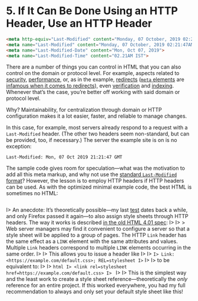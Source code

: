 # 5. If It Can Be Done Using an HTTP Header, Use an HTTP Header

```html
<meta http-equiv="Last-Modified" content="Monday, 07 October, 2019 02:21:47AM">
<meta name="Last-Modified" content="Monday, 07 October, 2019 02:21:47AM">
<meta name="Last-Modified-Date" content="Mon, Oct 07, 2019">
<meta name="Last-Modified-Time" content="02.21AM IST">
```

There are a number of things you can control in HTML that you can also control on the domain or protocol level. For example, aspects related to [security](https://developer.mozilla.org/en-US/docs/Web/HTTP/Headers/Content-Security-Policy), [performance](http://cristian.sulea.net/blog/disable-browser-caching-with-meta-html-tags/), or, as in the example, [redirects](https://developer.mozilla.org/en-US/docs/Web/HTTP/Redirections) ([`meta` elements](https://html.spec.whatwg.org/multipage/semantics.html#the-meta-element) are [infamous when it comes to redirects](https://help.ahrefs.com/en/articles/2433739-what-is-meta-refresh-redirect-and-why-is-it-considered-a-critical-issue)), even [verification](https://support.google.com/webmasters/answer/9008080) and [indexing](https://support.google.com/webmasters/answer/93710). Whenever that’s the case, you’re better off working with said domain or protocol level.

Why? Maintainability, for centralization through domain or HTTP configuration makes it a lot easier, faster, and reliable to manage changes.

In this case, for example, most servers already respond to a request with a `Last-Modified` header. (The other two headers seem non-standard, but can be provided, too, if necessary.) The server the example site is on is no exception:

```
Last-Modified: Mon, 07 Oct 2019 21:21:47 GMT
```

The sample code gives room for speculation—what was the motivation to add all this meta markup, and why not use the [standard `Last-Modified` format](https://developer.mozilla.org/en-US/docs/Web/HTTP/Headers/Last-Modified)? However, the lesson is to employ HTTP headers if HTTP headers can be used. As with the optimized minimal example code, the best HTML is sometimes no HTML:

```html
```

I> An anecdote: It’s theoretically possible—my last [test](https://hell.meiert.org/core/php/link.php) dates back a while, and only Firefox passed it again—to also assign style sheets through HTTP headers. The way it works is described [in the old HTML 4.01 spec](https://www.w3.org/TR/html401/present/styles.html#h-14.6):
I>
I> > Web server managers may find it convenient to configure a server so that a style sheet will be applied to a group of pages. The HTTP `Link` header has the same effect as a `LINK` element with the same attributes and values. Multiple `Link` headers correspond to multiple `LINK` elements occurring in the same order.
I>
I> This allows you to issue a header like
I>
I> ```
I> Link: <https://example.com/default.css>; REL=stylesheet
I> ```
I>
I> to be equivalent to:
I>
I> ```html
I> <link rel=stylesheet href=https://example.com/default.css>
I> ```
I>
I> This is the simplest way and the least work to create a style sheet reference—theoretically the _only_ reference for an entire project. If this worked everywhere, you had my full recommendation to always and only set your default style sheet like this!